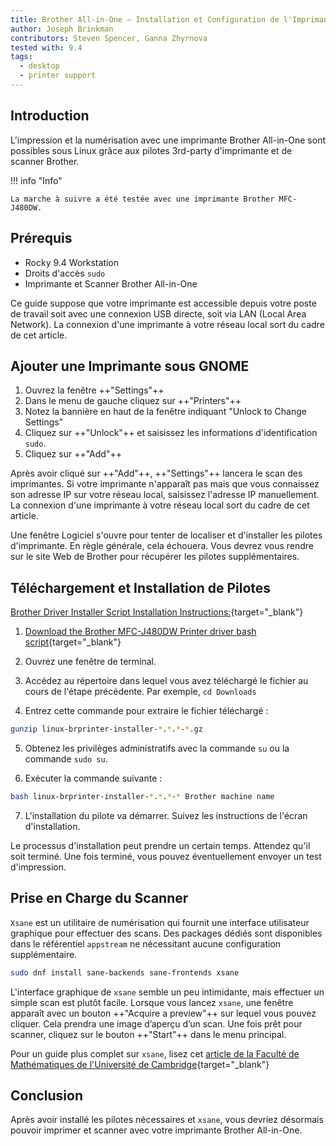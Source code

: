 ```yaml
---
title: Brother All-in-One – Installation et Configuration de l'Imprimante
author: Joseph Brinkman
contributors: Steven Spencer, Ganna Zhyrnova
tested with: 9.4
tags:
  - desktop
  - printer support
---
```


## Introduction

L'impression et la numérisation avec une imprimante Brother All-in-One sont possibles sous Linux grâce aux pilotes 3rd-party d'imprimante et de scanner Brother.

!!! info "Info"

```
La marche à suivre a été testée avec une imprimante Brother MFC-J480DW.
```

## Prérequis

- Rocky 9.4 Workstation
- Droits d'accès `sudo`
- Imprimante et Scanner Brother All-in-One

Ce guide suppose que votre imprimante est accessible depuis votre poste de travail soit avec une connexion USB directe, soit via LAN (Local Area Network). La connexion d'une imprimante à votre réseau local sort du cadre de cet article.

## Ajouter une Imprimante sous GNOME

1. Ouvrez la fenêtre ++"Settings"++
2. Dans le menu de gauche cliquez sur ++"Printers"++
3. Notez la bannière en haut de la fenêtre indiquant "Unlock to Change Settings"
4. Cliquez sur ++"Unlock"++ et saisissez les informations d'identification `sudo`.
5. Cliquez sur ++"Add"++

Après avoir cliqué sur ++"Add"++, ++"Settings"++ lancera le scan des imprimantes. Si votre imprimante n'apparaît pas mais que vous connaissez son adresse IP sur votre réseau local, saisissez l'adresse IP manuellement. La connexion d'une imprimante à votre réseau local sort du cadre de cet article.

Une fenêtre Logiciel s'ouvre pour tenter de localiser et d'installer les pilotes d'imprimante. En règle générale, cela échouera. Vous devrez vous rendre sur le site Web de Brother pour récupérer les pilotes supplémentaires.

## Téléchargement et Installation de Pilotes

[Brother Driver Installer Script Installation Instructions:](https://support.brother.com/g/b/downloadlist.aspx?&c=us&lang=en&prod=mfcj480dw_us_eu_as&os=127){target="_blank"}

1. [Download the Brother MFC-J480DW Printer driver bash script](https://support.brother.com/g/b/downloadtop.aspx?c=us&lang=en&prod=mfcj480dw_us_eu_as){target="_blank"}

2. Ouvrez une fenêtre de terminal.

3. Accédez au répertoire dans lequel vous avez téléchargé le fichier au cours de l'étape précédente. Par exemple, `cd Downloads`

4. Entrez cette commande pour extraire le fichier téléchargé :

  ```bash
  gunzip linux-brprinter-installer-*.*.*-*.gz
  ```

5. Obtenez les privilèges administratifs avec la commande `su` ou la commande `sudo su`.

6. Exécuter la commande suivante :

  ```bash
  bash linux-brprinter-installer-*.*.*-* Brother machine name
  ```

7. L'installation du pilote va démarrer. Suivez les instructions de l'écran d'installation.

Le processus d'installation peut prendre un certain temps. Attendez qu'il soit terminé. Une fois terminé, vous pouvez éventuellement envoyer un test d'impression.

## Prise en Charge du Scanner

`Xsane` est un utilitaire de numérisation qui fournit une interface utilisateur graphique pour effectuer des scans. Des packages dédiés sont disponibles dans le référentiel `appstream` ne nécessitant aucune configuration supplémentaire.

```bash
sudo dnf install sane-backends sane-frontends xsane
```

L'interface graphique de `xsane` semble un peu intimidante, mais effectuer un simple scan est plutôt facile. Lorsque vous lancez `xsane`, une fenêtre apparaît avec un bouton ++"Acquire a preview"++ sur lequel vous pouvez cliquer. Cela prendra une image d’aperçu d’un scan. Une fois prêt pour scanner, cliquez sur le bouton ++"Start"++ dans le menu principal.

Pour un guide plus complet sur `xsane`, lisez cet [article de la Faculté de Mathématiques de l'Université de Cambridge](https://www.maths.cam.ac.uk/computing/printing/xsane){target="_blank"}

## Conclusion

Après avoir installé les pilotes nécessaires et `xsane`, vous devriez désormais pouvoir imprimer et scanner avec votre imprimante Brother All-in-One.
